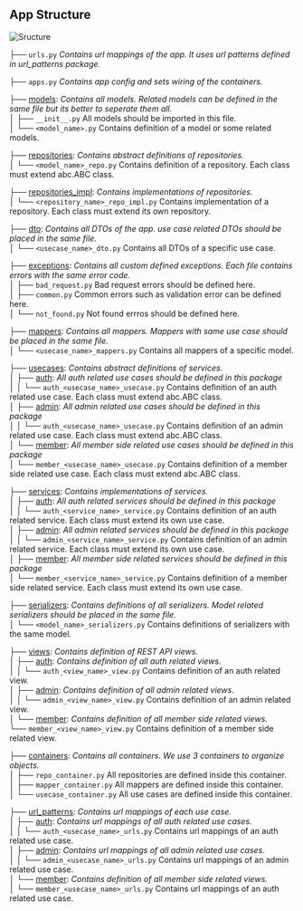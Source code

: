 ## App Structure  

![Sructure](https://user-images.githubusercontent.com/60196448/131831902-37f25f4d-a164-414e-9391-ee6c10def570.PNG)  

├── `urls.py` *Contains url mappings of the app. It uses url patterns defined in url_patterns package.*  

├── `apps.py` *Contains app config and sets wiring of the containers.*  

├── [models](models/): *Contains all models. Related models can be defined in the same file but its better to seperate them all.*  
│   ├── `__init__.py` All models should be imported in this file.    
│   └── `<model_name>.py` Contains definition of a model or some related models.

├── [repositories](repositories/): *Contains abstract definitions of repositories.*   
│   └── `<model_name>_repo.py` Contains definition of a repository. Each class must extend abc.ABC class.  

├── [repositories_impl](repositories_impl): *Contains implementations of repositories.*      
│   └── `<repository_name>_repo_impl.py` Contains implementation of a repository. Each class must extend its own repository.

├── [dto](dto/): *Contains all DTOs of the app. use case related DTOs should be placed in the same file.*  
│   └── `<usecase_name>_dto.py` Contains all DTOs of a specific use case.  

├── [exceptions](exceptions/): *Contains all custom defined exceptions. Each file contains errors with the same error code.*  
│   ├── `bad_request.py` Bad request errors should be defined here.  
│   ├── `common.py` Common errors such as validation error can be defined here.  
│   └── `not_found.py` Not found errros should be defined here.  

├── [mappers](mappers/): *Contains all mappers. Mappers with same use case should be placed in the same file.*  
│   └── `<usecase_name>_mappers.py` Contains all mappers of a specific model.  

├── [usecases](usecases/): *Contains abstract definitions of services.*  
│   ├── [auth](usecases/auth/): *All auth related use cases should be defined in this package*  
│   │   └── `auth_<usecase_name>_usecase.py` Contains definition of an auth related use case. Each class must extend abc.ABC class.  
│   ├── [admin](usecases/admin/): *All admin related use cases should be defined in this package*  
│   │   └── `auth_<usecase_name>_usecase.py` Contains definition of an admin related use case. Each class must extend abc.ABC class.  
│   └── [member](usecases/member/): *All member side related use cases should be defined in this package*  
│        └── `member_<usecase_name>_usecase.py` Contains definition of a member side related use case. Each class must extend abc.ABC class.   

├── [services](services/): *Contains implementations of services.*  
│   ├── [auth](services/auth): *All auth related services should be defined in this package*  
│   │   └── `auth_<service_name>_service.py` Contains definition of an auth related service. Each class must extend its own use case.  
│   ├── [admin](services/admin): *All admin related services should be defined in this package*  
│   │   └── `admin_<service_name>_service.py` Contains definition of an admin related service. Each class must extend its own use case.  
│   ├── [member](services/member/): *All member side related services should be defined in this package*  
│        └── `member_<service_name>_service.py` Contains definition of a member side related service. Each class must extend its own use case.

├── [serializers](serializers/): *Contains definitions of all serializers. Model related serializers should be placed in the same file.*  
│   └── `<model_name>_serializers.py` Contains  definitions of serializers with the same model.

├── [views](views/): *Contains definition of REST API views.*  
│   ├── [auth](views/auth/): *Contains definition of all auth related views.*  
│   │   └── `auth_<view_name>_view.py` Contains definition of an auth related view.  
│   ├── [admin](views/admin/): *Contains definition of all admin related views.*  
│   │   └── `admin_<view_name>_view.py` Contains definition of an admin related view.  
│   └── [member](views/member/): *Contains definition of all member side related views.*  
         └── `member_<view_name>_view.py` Contains definition of a member side related view.    

├── [containers](containers/): *Contains all containers. We use 3 containers to organize objects.*  
│   ├── `repo_container.py` All repositories are defined inside this container.  
│   ├── `mapper_container.py` All mappers are defined inside this container.   
│   └── `usecase_container.py` All use cases are defined inside this container.  

├── [url_patterns](url_patterns/): *Contains url mappings of each use case.*  
│   ├── [auth](views/auth/): *Contains url mappings of all auth related use cases.*  
│   │   └── `auth_<usecase_name>_urls.py` Contains url mappings of an auth related use case.  
│   ├── [admin](views/admin/): *Contains url mappings of all admin related use cases.*  
│   │   └── `admin_<usecase_name>_urls.py` Contains url mappings of an admin related use case.  
│   └── [member](views/member/): *Contains definition of all member side related views.*  
│        └── `member_<usecase_name>_urls.py` Contains url mappings of an auth related use case.      
